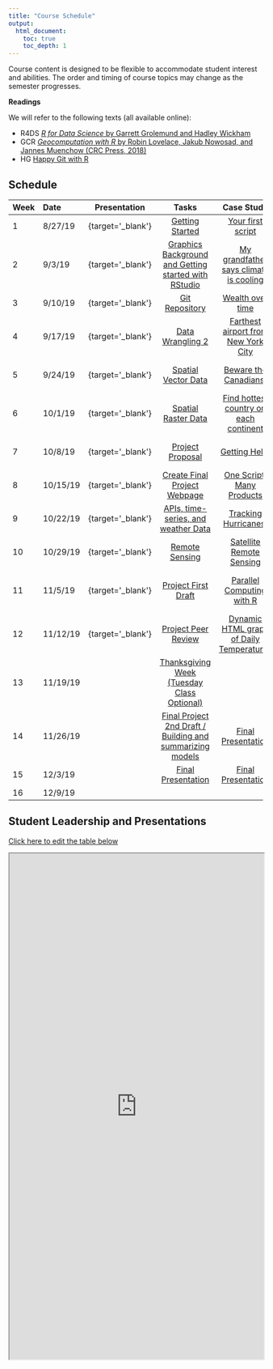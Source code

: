 ```yaml
---
title: "Course Schedule"
output:
  html_document:
    toc: true
    toc_depth: 1
---
```




Course content is designed to be flexible to accommodate student interest and abilities.  The order and timing of course topics may change as the semester progresses.  

**Readings**

We will refer to the following texts (all available online):

* R4DS [_R for Data Science_ by Garrett Grolemund and Hadley Wickham](http://r4ds.had.co.nz)
* GCR  [_Geocomputation with R_ by Robin Lovelace, Jakub Nowosad, and Jannes Muenchow (CRC Press, 2018)](https://geocompr.robinlovelace.net/)
* HG [Happy Git with R](https://happygitwithr.com/)


## Schedule

| Week | Date | Presentation | Tasks  |  Case Study | [DataCamp](https://www.datacamp.com/enterprise/geo511-spatial-data-science) | 
|:-|:-|:-:|:---:|:---:|:---:|
|  1 |  8/27/19 |  [<i class='fas fa-desktop'>   </i>](pres/PS_01.html){target='_blank'} |  [Getting Started](./TK_01.html) |  [Your first script](./CS_01.html) |  Introduction to R |
 |  2 |  9/3/19 |  [<i class='fas fa-desktop'>   </i>](https://docs.google.com/presentation/d/e/2PACX-1vQNTlhZoW31RdJf0R_Ck0Dxyzzejn6I06uvGnp6C4wmKV8x2vVBBjFyLxqaCbfCykbhp6-TXjacR8A2/pub?start=false&loop=false&delayms=5000){target='_blank'} |  [Graphics Background and Getting started with RStudio](./TK_02.html) |  [My grandfather says climate is cooling](./CS_02.html) |  Data Visualization with ggplot |
 |  3 |  9/10/19 |  [<i class='fas fa-desktop'>   </i>](https://docs.google.com/presentation/d/e/2PACX-1vQz-fvEBOO92SUMjbdfmlr3aQ4AYVTrblX1R33DTOxMYJIF5icvGhzOinvf4cdAgqmc2NFA7gFf_Wmx/pub?start=false&loop=false&delayms=3000){target='_blank'} |  [Git Repository](./TK_03.html) |  [Wealth over time](./CS_03.html) |  Introduction to the Tidyverse |
 |  4 |  9/17/19 |  [<i class='fas fa-desktop'>   </i>](https://docs.google.com/presentation/d/e/2PACX-1vQGwl7rKVV13salaZ9-wTf4hLggWIV4ydTjKlkMSm8LA6oO10tusMBtzaGIaY_vPVD1wf-QO9Y_tqHW/pub?start=false&loop=false&delayms=3000){target='_blank'} |  [Data Wrangling 2](./TK_04.html) |  [Farthest airport from New York City](./CS_04.html) |  Working with Geospatial Data in R |
 |  5 |  9/24/19 |  [<i class='fas fa-desktop'>   </i>](pres/PS_05.html){target='_blank'} |  [Spatial Vector Data](./TK_05.html) |  [Beware the Canadians!](./CS_05.html) |  Spatial Analysis in R with sf and raster |
 |  6 |  10/1/19 |  [<i class='fas fa-desktop'>   </i>](pres/PS_06_raster.html){target='_blank'} |  [Spatial Raster Data](./TK_06.html) |  [Find hottest country on each continent](./CS_06.html) |  Communicating with Data in the Tidyverse |
 |  7 |  10/8/19 |  [<i class='fas fa-desktop'>   </i>](pres/PS_07_help.html){target='_blank'} |  [Project Proposal](./TK_07.html) |  [Getting Help!](./CS_07.html) |  Data Visualization with ggplot 2 |
 |  8 |  10/15/19 |  [<i class='fas fa-desktop'>   </i>](pres/PS_08_repro.html){target='_blank'} |  [Create Final Project Webpage](./TK_08.html) |  [One Script, Many Products](./CS_08.html) |  Importing Data in R 1 |
 |  9 |  10/22/19 |  [<i class='fas fa-desktop'>   </i>](pres/PS_09_weather.html){target='_blank'} |  [APIs, time-series, and weather Data](./TK_09.html) |  [Tracking Hurricanes!](./CS_09.html) |  Importing Data in R 2 |
 |  10 |  10/29/19 |  [<i class='fas fa-desktop'>   </i>](pres/PS_10_RS.html){target='_blank'} |  [Remote Sensing](./TK_10.html) |  [Satellite Remote Sensing](./CS_10.html) |  Cleaning Data in R |
 |  11 |  11/5/19 |  [<i class='fas fa-desktop'>   </i>](pres/PS_11_ParallelProcessing.html){target='_blank'} |  [Project First Draft](./TK_11.html) |  [Parallel Computing with R](./CS_11.html) |  Exploratory Data Analysis in R: Case Study |
 |  12 |  11/12/19 |  [<i class='fas fa-desktop'>   </i>](pres/PS_12.html){target='_blank'} |  [Project Peer Review](./TK_12.html) |  [Dynamic HTML graph of Daily Temperatures](./CS_12.html) |   |
 |  13 |  11/19/19 |   |  [Thanksgiving Week (Tuesday Class Optional)](./TK_13.html) |  []() |   |
 |  14 |  11/26/19 |   |  [Final Project 2nd Draft / Building and summarizing models](./TK_14.html) |  [Final Presentation](./TK_15.html) |   |
 |  15 |  12/3/19 |   |  [Final Presentation](./TK_15.html) |  [Final Presentation](./TK_15.html) |   |
 |  16 |  12/9/19 |   |  []() |  []() |   |
 



## Student Leadership and Presentations

[Click here to edit the table below](https://docs.google.com/spreadsheets/d/1gG3uzYcu6xWbU5A_UqTWZSM1JhA3wRbLHfPVR5Ju9YI/edit?usp=sharing)

<iframe src="https://docs.google.com/spreadsheets/d/e/2PACX-1vSMxIiM16ZBusK8bJGrOwt1h6i5PGkSPXt7I6RukgzGtS3-y4DKjhdJ6Cm438fRBQkGYmhrVay-KzOg/pubhtml?gid=868447735&amp;single=true&amp;widget=true&amp;headers=false" style='height: 1000px; width: 100%;' ></iframe>

